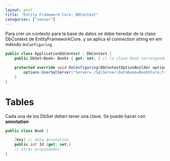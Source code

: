 ```yaml
---
layout: post
title: "Entity Frameword Core: DBContext"
categories: ["senior"]
---
```


Para crer un contexto para la base de datos se <!--more--> debe heredar de la clase DbContext de EntityFrameworkCore.
y se aplica el connection string en em método `OnConfiguring`

```csharp
public class ApplicationDbContext : DbContext {
    public DbSet<Book> Books { get; set; } // la clase Book corresponde a una tabla en la base de datos

    protected override void OnConfiguring(DbContextOptionBuilder options) {
        options.UserSqlServer("Server=./SqlServer;Database=BookStore;TrustServerCertificate=True;Trusted_Connection=True");
    }
}
```

# Tables

Cada una de los DbSet deben tener una clave. Se puede hacer con **annotation**

```csharp
public class Book {

    [Key] // data annotation
    public int Id {get; set;}
    // otras propiedades
}
```
